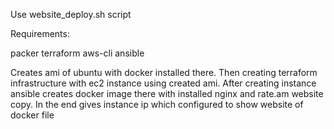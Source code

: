 Use website_deploy.sh script

Requirements:

packer
terraform
aws-cli
ansible

Creates ami of ubuntu with docker installed there. Then creating terraform infrastructure with ec2 instance using created ami. After creating instance ansible creates docker image there with installed nginx and rate.am website copy. In the end gives instance ip which configured to show website of docker file
